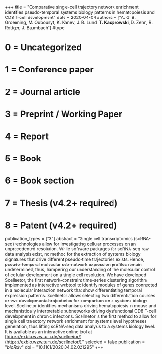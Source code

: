 +++
title = "Comparative single-cell trajectory network enrichment identifies pseudo-temporal systems biology patterns in hematopoiesis and CD8 T-cell development"
date = 2020-04-04
authors = ["A. G. B. Groenning, M. Oubounyt, K. Kanev, J. B. Lund,  **T. Kacprowski**, D. Zehn, R. Rottger,  J. Baumbach"]
#type:
#    0 = Uncategorized
#    1 = Conference paper
#    2 = Journal article
#    3 = Preprint / Working Paper
#    4 = Report
#    5 = Book
#    6 = Book section
#    7 = Thesis (v4.2+ required)
#    8 = Patent (v4.2+ required)
publication_types = ["3"]
abstract = "Single cell transcriptomics (scRNA-seq) technologies allow for investigating cellular processes on an unprecedented resolution. While software packages for scRNA-seq raw data analysis exist, no method for the extraction of systems biology signatures that drive different pseudo-time trajectories exists. Hence, pseudo-temporal molecular sub-network expression profiles remain undetermined, thus, hampering our understanding of the molecular control of cellular development on a single cell resolution. We have developed Scellnetor, the first network-constraint time-series clustering algorithm implemented as interactive webtool to identify modules of genes connected in a molecular interaction network that show differentiating temporal expression patterns. Scellnetor allows selecting two differentiation courses or two developmental trajectories for comparison on a systems biology level. Scellnetor identifies mechanisms driving hematopoiesis in mouse and mechanistically interpretable subnetworks driving dysfunctional CD8 T-cell development in chronic infections. Scellnetor is the first method to allow for single cell trajectory network enrichment for systems level hypotheses generation, thus lifting scRNA-seq data analysis to a systems biology level. It is available as an interactive online tool at [https://exbio.wzw.tum.de/scellnetor/](https://exbio.wzw.tum.de/scellnetor/)."
selected = false
publication = "*bioRxiv*"
doi = "10.1101/2020.04.02.021295"
+++

